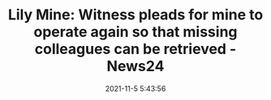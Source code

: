 ---
"title": "Lily Mine: Witness pleads for mine to operate again so that missing colleagues can be retrieved - News24"
"date": "2021-11-5 5:43:56"
"feed_name": "GOOGLENEWSMINING"
"feed_website": "https://news.google.com/search?q=mining%2Bincident&hl=en-US&gl=US&ceid=US:en"
"feed_rss": "https://news.google.com/rss/search?q=mining%2Bincident&hl=en-US&gl=US&ceid=US:en"
"link": "https://www.news24.com/news24/southafrica/news/lily-mine-witness-pleads-for-mine-to-operate-again-so-that-missing-colleagues-can-be-retrieved-20211105"
"source": "{'href': 'https://www.news24.com', 'title': 'News24'}"
"file": "_posts/2021-1-1-90aa3e491cac8f14f6576032e6ba84c3db56bfa5.md"
"accident": "0"
"drilling": "0"
"dead": "0"
"injured": "0"
"arrested": "0"
"place": "unknown place"
"where": "unknown site"
"causes": "unknown"
"place_uri": "unknown place"
---